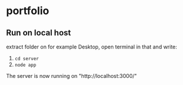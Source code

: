 

# portfolio
## Run on local host
extract folder on for example Desktop, open terminal in that and write:

1. `cd server`
2. `node app`

The server is now running on "http://localhost:3000/"
